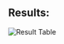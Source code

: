 ## Results:
![Result Table](https://github.com/hrs4real/FakeNewsML/assets/92949812/4d360dad-820b-46b7-b72e-8d4bd7ce816f)
